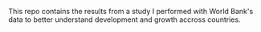 This repo contains the results from a study I performed with World Bank's data to better understand development and growth accross countries. 
